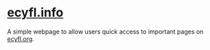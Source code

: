 # [ecyfl.info](https://ecyfl.info)
A simple webpage to allow users quick access to important pages on [ecyfl.org](https://ecyfl.org).
